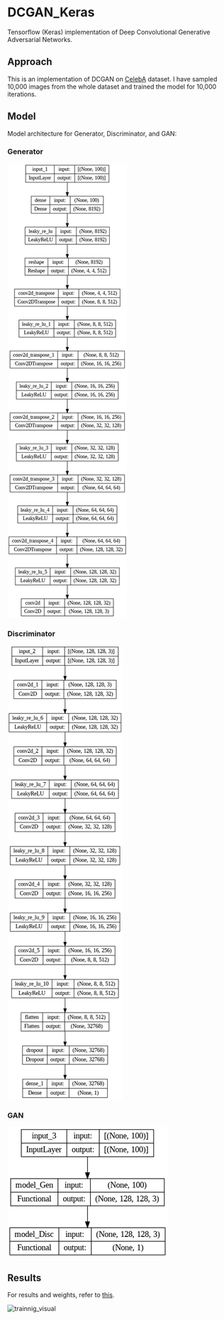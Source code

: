 # DCGAN_Keras
Tensorflow (Keras) implementation of Deep Convolutional Generative Adversarial Networks. 


## Approach
This is an implementation of DCGAN on [CelebA](https://mmlab.ie.cuhk.edu.hk/projects/CelebA.html) dataset. I have sampled 10,000 images from the whole dataset and trained the model for 10,000 iterations. 


## Model
Model architecture for Generator, Discriminator, and GAN:

### Generator

![generator image](https://github.com/tshr-d-dragon/DCGAN_Keras/blob/main/generator.png)

### Discriminator

![discriminator image](https://github.com/tshr-d-dragon/DCGAN_Keras/blob/main/discriminator.png)

### GAN

![gan image](https://github.com/tshr-d-dragon/DCGAN_Keras/blob/main/gan.png)


## Results
For results and weights, refer to [this](https://drive.google.com/drive/folders/10cM4uK1TLRYYEbH08ogWcp9XJVzBEzMO?usp=sharing).

![trainnig_visual](https://github.com/tshr-d-dragon/DCGAN_Keras/blob/main/trainnig_visual.gif)

